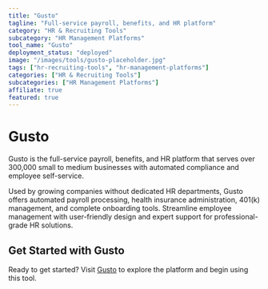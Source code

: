 ```yaml
---
title: "Gusto"
tagline: "Full-service payroll, benefits, and HR platform"
category: "HR & Recruiting Tools"
subcategory: "HR Management Platforms"
tool_name: "Gusto"
deployment_status: "deployed"
image: "/images/tools/gusto-placeholder.jpg"
tags: ["hr-recruiting-tools", "hr-management-platforms"]
categories: ["HR & Recruiting Tools"]
subcategories: ["HR Management Platforms"]
affiliate: true
featured: true
---
```


# Gusto

Gusto is the full-service payroll, benefits, and HR platform that serves over 300,000 small to medium businesses with automated compliance and employee self-service.

Used by growing companies without dedicated HR departments, Gusto offers automated payroll processing, health insurance administration, 401(k) management, and complete onboarding tools. Streamline employee management with user-friendly design and expert support for professional-grade HR solutions.

## Get Started with Gusto

Ready to get started? Visit [Gusto](https://gusto.com) to explore the platform and begin using this tool.
